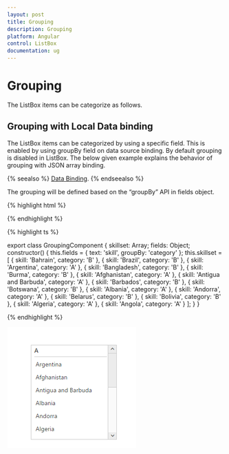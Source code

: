 ```yaml
---
layout: post
title: Grouping
description: Grouping
platform: Angular
control: ListBox
documentation: ug
---
```


# Grouping

The ListBox items can be categorize as follows.

## Grouping with Local Data binding

The ListBox items can be categorized by using a specific field. This is enabled by using groupBy field on data source binding. By default grouping is disabled in ListBox. The below given example explains the behavior of grouping with JSON array binding.

{% seealso %} [Data Binding](http://help.syncfusion.com/js/listbox/databinding). {% endseealso %}

The grouping will be defined based on the “groupBy” API in fields object.

{% highlight html %}

  <div class="frame">
      <ej-listbox id="selectgroup" [dataSource]="skillset" [fields]="fields"></ej-listbox>
  </div>
   
{% endhighlight %}

{% highlight ts %}

 export class GroupingComponent {
    skillset: Array<any>;
    fields: Object;
    constructor() {
        this.fields = { text: 'skill', groupBy: 'category' };
        this.skillset = [
            { skill: 'Bahrain', category: 'B' }, { skill: 'Brazil', category: 'B' }, { skill: 'Argentina', category: 'A' },
            { skill: 'Bangladesh', category: 'B' }, { skill: 'Burma', category: 'B' }, { skill: 'Afghanistan', category: 'A' }, { skill: 'Antigua and Barbuda', category: 'A' },
            { skill: 'Barbados', category: 'B' }, { skill: 'Botswana', category: 'B' }, { skill: 'Albania', category: 'A' }, { skill: 'Andorra', category: 'A' },
            { skill: 'Belarus', category: 'B' }, { skill: 'Bolivia', category: 'B' }, { skill: 'Algeria', category: 'A' }, { skill: 'Angola', category: 'A' }
        ];
    }
}
   
{% endhighlight %}

![](Grouping_images\Grouping_img2.png)
